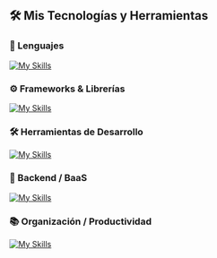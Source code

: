 ## 🛠️ Mis Tecnologías y Herramientas

### 🧠 Lenguajes
[![My Skills](https://skillicons.dev/icons?i=js,py)](https://skillicons.dev)

### ⚙️ Frameworks & Librerías
[![My Skills](https://skillicons.dev/icons?i=react,nextjs,fastapi,bun)](https://skillicons.dev)

### 🛠️ Herramientas de Desarrollo
[![My Skills](https://skillicons.dev/icons?i=vscode,git,npm,bun,postman,docker)](https://skillicons.dev)

### 🧩 Backend / BaaS
[![My Skills](https://skillicons.dev/icons?i=supabase)](https://skillicons.dev)

### 📚 Organización / Productividad
[![My Skills](https://skillicons.dev/icons?i=notion)](https://skillicons.dev)
